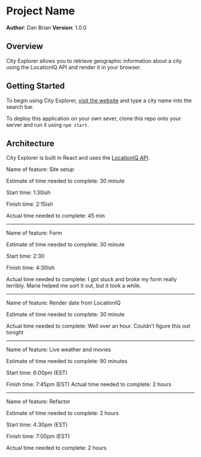 # Project Name

**Author**: Dan Brian
**Version**: 1.0.0

## Overview
City Explorer allows you to retrieve geographic information about a city using the LocationIQ API and render it in your browser.

## Getting Started
To begin using City Explorer, [visit the website](https://thirsty-panini-aea8ec.netlify.app) and type a city name into the search bar.

To deploy this application on your own sever, clone this repo onto your server and run it using `npm start`.

## Architecture
City Explorer is built in React and uses the [LocationIQ API](https://locationiq.com/docs).


Name of feature: Site setup

Estimate of time needed to complete: 30 minute

Start time: 1:30ish

Finish time: 2:15ish

Actual time needed to complete: 45 min

------

Name of feature: Form

Estimate of time needed to complete: 30 minute

Start time: 2:30

Finish time: 4:30ish

Actual time needed to complete: I got stuck and broke my form really terribly. Marie helped me sort it out, but it took a while.

------

Name of feature: Render date from LocationIQ

Estimate of time needed to complete: 30 minute

Actual time needed to complete: Well over an hour. Couldn't figure this out tonight

-------
Name of feature: Live weather and movies 

Estimate of time needed to complete: 90 minutes 

Start time: 6:00pm (EST) 

Finish time: 7:45pm (EST) Actual time needed to complete: 2 hours

--------
Name of feature: Refactor

Estimate of time needed to complete: 2 hours

Start time: 4:30pm (EST) 

Finish time: 7:00pm (EST) 

Actual time needed to complete: 2 hours